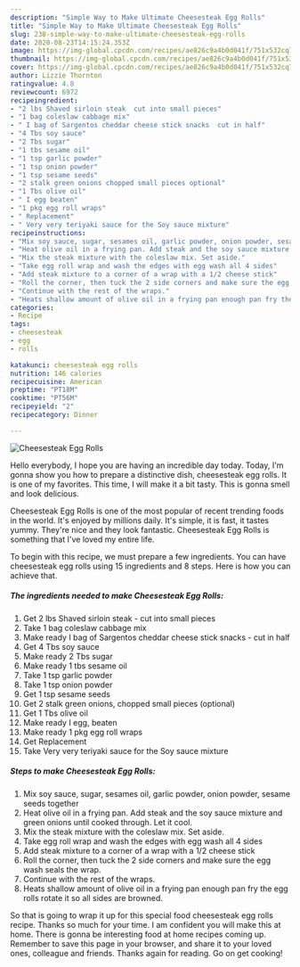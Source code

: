 ```yaml
---
description: "Simple Way to Make Ultimate Cheesesteak Egg Rolls"
title: "Simple Way to Make Ultimate Cheesesteak Egg Rolls"
slug: 238-simple-way-to-make-ultimate-cheesesteak-egg-rolls
date: 2020-08-23T14:15:24.353Z
image: https://img-global.cpcdn.com/recipes/ae826c9a4b0d041f/751x532cq70/cheesesteak-egg-rolls-recipe-main-photo.jpg
thumbnail: https://img-global.cpcdn.com/recipes/ae826c9a4b0d041f/751x532cq70/cheesesteak-egg-rolls-recipe-main-photo.jpg
cover: https://img-global.cpcdn.com/recipes/ae826c9a4b0d041f/751x532cq70/cheesesteak-egg-rolls-recipe-main-photo.jpg
author: Lizzie Thornton
ratingvalue: 4.8
reviewcount: 6972
recipeingredient:
- "2 lbs Shaved sirloin steak  cut into small pieces"
- "1 bag coleslaw cabbage mix"
- " I bag of Sargentos cheddar cheese stick snacks  cut in half"
- "4 Tbs soy sauce"
- "2 Tbs sugar"
- "1 tbs sesame oil"
- "1 tsp garlic powder"
- "1 tsp onion powder"
- "1 tsp sesame seeds"
- "2 stalk green onions chopped small pieces optional"
- "1 Tbs olive oil"
- " I egg beaten"
- "1 pkg egg roll wraps"
- " Replacement"
- " Very very teriyaki sauce for the Soy sauce mixture"
recipeinstructions:
- "Mix soy sauce, sugar, sesames oil, garlic powder, onion powder, sesame seeds together"
- "Heat olive oil in a frying pan. Add steak and the soy sauce mixture and green onions until cooked through. Let it cool."
- "Mix the steak mixture with the coleslaw mix. Set aside."
- "Take egg roll wrap and wash the edges with egg wash all 4 sides"
- "Add steak mixture to a corner of a wrap with a 1/2 cheese stick"
- "Roll the corner, then tuck the 2 side corners and make sure the egg wash seals the wrap."
- "Continue with the rest of the wraps."
- "Heats shallow amount of olive oil in a frying pan enough pan fry the egg rolls rotate it so all sides are browned."
categories:
- Recipe
tags:
- cheesesteak
- egg
- rolls

katakunci: cheesesteak egg rolls 
nutrition: 146 calories
recipecuisine: American
preptime: "PT18M"
cooktime: "PT56M"
recipeyield: "2"
recipecategory: Dinner

---
```



![Cheesesteak Egg Rolls](https://img-global.cpcdn.com/recipes/ae826c9a4b0d041f/751x532cq70/cheesesteak-egg-rolls-recipe-main-photo.jpg)

Hello everybody, I hope you are having an incredible day today. Today, I'm gonna show you how to prepare a distinctive dish, cheesesteak egg rolls. It is one of my favorites. This time, I will make it a bit tasty. This is gonna smell and look delicious.



Cheesesteak Egg Rolls is one of the most popular of recent trending foods in the world. It's enjoyed by millions daily. It's simple, it is fast, it tastes yummy. They're nice and they look fantastic. Cheesesteak Egg Rolls is something that I've loved my entire life.


To begin with this recipe, we must prepare a few ingredients. You can have cheesesteak egg rolls using 15 ingredients and 8 steps. Here is how you can achieve that.

<!--inarticleads1-->

##### The ingredients needed to make Cheesesteak Egg Rolls:

1. Get 2 lbs Shaved sirloin steak - cut into small pieces
1. Take 1 bag coleslaw cabbage mix
1. Make ready  I bag of Sargentos cheddar cheese stick snacks - cut in half
1. Get 4 Tbs soy sauce
1. Make ready 2 Tbs sugar
1. Make ready 1 tbs sesame oil
1. Take 1 tsp garlic powder
1. Take 1 tsp onion powder
1. Get 1 tsp sesame seeds
1. Get 2 stalk green onions, chopped small pieces (optional)
1. Get 1 Tbs olive oil
1. Make ready  I egg, beaten
1. Make ready 1 pkg egg roll wraps
1. Get  Replacement
1. Take  Very very teriyaki sauce for the Soy sauce mixture




<!--inarticleads2-->

##### Steps to make Cheesesteak Egg Rolls:

1. Mix soy sauce, sugar, sesames oil, garlic powder, onion powder, sesame seeds together
1. Heat olive oil in a frying pan. Add steak and the soy sauce mixture and green onions until cooked through. Let it cool.
1. Mix the steak mixture with the coleslaw mix. Set aside.
1. Take egg roll wrap and wash the edges with egg wash all 4 sides
1. Add steak mixture to a corner of a wrap with a 1/2 cheese stick
1. Roll the corner, then tuck the 2 side corners and make sure the egg wash seals the wrap.
1. Continue with the rest of the wraps.
1. Heats shallow amount of olive oil in a frying pan enough pan fry the egg rolls rotate it so all sides are browned.




So that is going to wrap it up for this special food cheesesteak egg rolls recipe. Thanks so much for your time. I am confident you will make this at home. There is gonna be interesting food at home recipes coming up. Remember to save this page in your browser, and share it to your loved ones, colleague and friends. Thanks again for reading. Go on get cooking!
